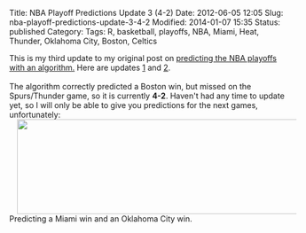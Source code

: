 Title: NBA Playoff Predictions Update 3 (4-2)
Date: 2012-06-05 12:05
Slug: nba-playoff-predictions-update-3-4-2
Modified: 2014-01-07 15:35
Status: published
Category: 
Tags: R, basketball, playoffs, NBA, Miami, Heat, Thunder, Oklahoma City, Boston, Celtics


<div class='post'>
This is my third update to my original post on <a href="http://viksalgorithms.blogspot.com/2012/05/predicting-nba-finals-with-r.html">predicting the NBA playoffs with an algorithm.</a> Here are updates <a href="http://viksalgorithms.blogspot.com/2012/06/predicting-nba-playoff-games-results.html">1</a> and <a href="http://viksalgorithms.blogspot.com/2012/06/nba-playoff-predictions-update-2-and.html">2</a>.<br/><br/> The algorithm correctly predicted a Boston win, but missed on the Spurs/Thunder game, so it is currently <b>4-2</b>. Haven't had any time to update yet, so I will only be able to give you predictions for the next games, unfortunately: <a href="http://1.bp.blogspot.com/-SE8MDotNcEk/T85YCXN7Z3I/AAAAAAAAAIg/Sa4MNo0HdJI/s1600/update_3.png" imageanchor="1" style="margin-left: 1em; margin-right: 1em;"><img border="0" height="171" src="http://1.bp.blogspot.com/-SE8MDotNcEk/T85YCXN7Z3I/AAAAAAAAAIg/Sa4MNo0HdJI/s640/update_3.png" width="640" /></a> Predicting a Miami win and an Oklahoma City win.</div>